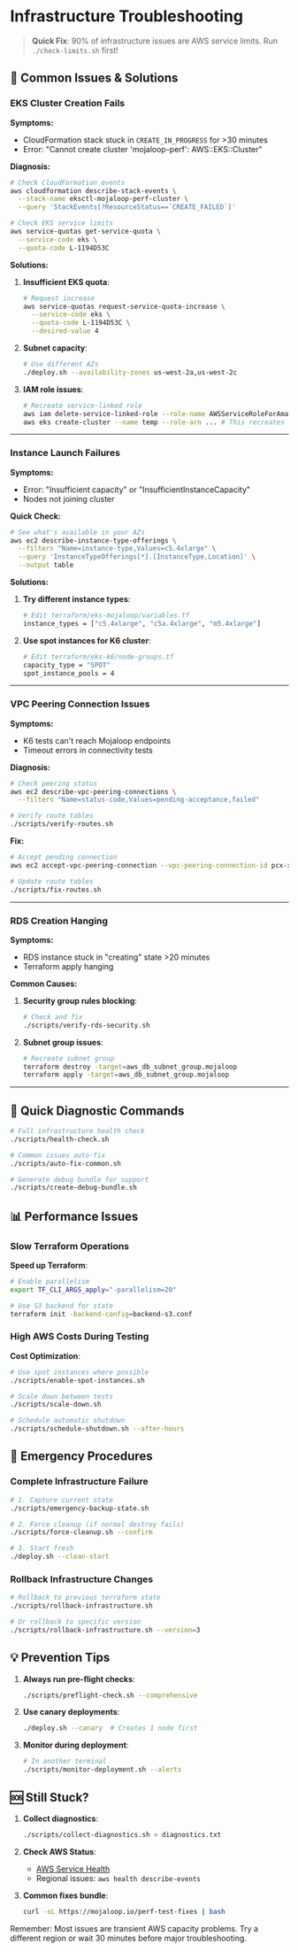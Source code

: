 # Infrastructure Troubleshooting

> **Quick Fix**: 90% of infrastructure issues are AWS service limits. Run `./check-limits.sh` first!

## 🔴 Common Issues & Solutions

### EKS Cluster Creation Fails

**Symptoms:**
- CloudFormation stack stuck in `CREATE_IN_PROGRESS` for >30 minutes
- Error: "Cannot create cluster 'mojaloop-perf': AWS::EKS::Cluster"

**Diagnosis:**
```bash
# Check CloudFormation events
aws cloudformation describe-stack-events \
  --stack-name eksctl-mojaloop-perf-cluster \
  --query 'StackEvents[?ResourceStatus==`CREATE_FAILED`]'

# Check EKS service limits
aws service-quotas get-service-quota \
  --service-code eks \
  --quota-code L-1194D53C
```

**Solutions:**
1. **Insufficient EKS quota**:
   ```bash
   # Request increase
   aws service-quotas request-service-quota-increase \
     --service-code eks \
     --quota-code L-1194D53C \
     --desired-value 4
   ```

2. **Subnet capacity**:
   ```bash
   # Use different AZs
   ./deploy.sh --availability-zones us-west-2a,us-west-2c
   ```

3. **IAM role issues**:
   ```bash
   # Recreate service-linked role
   aws iam delete-service-linked-role --role-name AWSServiceRoleForAmazonEKS
   aws eks create-cluster --name temp --role-arn ... # This recreates the role
   ```

---

### Instance Launch Failures

**Symptoms:**
- Error: "Insufficient capacity" or "InsufficientInstanceCapacity"
- Nodes not joining cluster

**Quick Check:**
```bash
# See what's available in your AZs
aws ec2 describe-instance-type-offerings \
  --filters "Name=instance-type,Values=c5.4xlarge" \
  --query 'InstanceTypeOfferings[*].[InstanceType,Location]' \
  --output table
```

**Solutions:**
1. **Try different instance types**:
   ```bash
   # Edit terraform/eks-mojaloop/variables.tf
   instance_types = ["c5.4xlarge", "c5a.4xlarge", "m5.4xlarge"]
   ```

2. **Use spot instances for K6 cluster**:
   ```bash
   # Edit terraform/eks-k6/node-groups.tf
   capacity_type = "SPOT"
   spot_instance_pools = 4
   ```

---

### VPC Peering Connection Issues

**Symptoms:**
- K6 tests can't reach Mojaloop endpoints
- Timeout errors in connectivity tests

**Diagnosis:**
```bash
# Check peering status
aws ec2 describe-vpc-peering-connections \
  --filters "Name=status-code,Values=pending-acceptance,failed"

# Verify route tables
./scripts/verify-routes.sh
```

**Fix:**
```bash
# Accept pending connection
aws ec2 accept-vpc-peering-connection --vpc-peering-connection-id pcx-xxxxx

# Update route tables
./scripts/fix-routes.sh
```

---

### RDS Creation Hanging

**Symptoms:**
- RDS instance stuck in "creating" state >20 minutes
- Terraform apply hanging

**Common Causes:**
1. **Security group rules blocking**:
   ```bash
   # Check and fix
   ./scripts/verify-rds-security.sh
   ```

2. **Subnet group issues**:
   ```bash
   # Recreate subnet group
   terraform destroy -target=aws_db_subnet_group.mojaloop
   terraform apply -target=aws_db_subnet_group.mojaloop
   ```

---

## 🔧 Quick Diagnostic Commands

```bash
# Full infrastructure health check
./scripts/health-check.sh

# Common issues auto-fix
./scripts/auto-fix-common.sh

# Generate debug bundle for support
./scripts/create-debug-bundle.sh
```

## 📊 Performance Issues

### Slow Terraform Operations

**Speed up Terraform**:
```bash
# Enable parallelism
export TF_CLI_ARGS_apply="-parallelism=20"

# Use S3 backend for state
terraform init -backend-config=backend-s3.conf
```

### High AWS Costs During Testing

**Cost Optimization**:
```bash
# Use spot instances where possible
./scripts/enable-spot-instances.sh

# Scale down between tests
./scripts/scale-down.sh

# Schedule automatic shutdown
./scripts/schedule-shutdown.sh --after-hours
```

## 🚨 Emergency Procedures

### Complete Infrastructure Failure

```bash
# 1. Capture current state
./scripts/emergency-backup-state.sh

# 2. Force cleanup (if normal destroy fails)
./scripts/force-cleanup.sh --confirm

# 3. Start fresh
./deploy.sh --clean-start
```

### Rollback Infrastructure Changes

```bash
# Rollback to previous terraform state
./scripts/rollback-infrastructure.sh

# Or rollback to specific version
./scripts/rollback-infrastructure.sh --version=3
```

## 💡 Prevention Tips

1. **Always run pre-flight checks**:
   ```bash
   ./scripts/preflight-check.sh --comprehensive
   ```

2. **Use canary deployments**:
   ```bash
   ./deploy.sh --canary  # Creates 1 node first
   ```

3. **Monitor during deployment**:
   ```bash
   # In another terminal
   ./scripts/monitor-deployment.sh --alerts
   ```

## 🆘 Still Stuck?

1. **Collect diagnostics**:
   ```bash
   ./scripts/collect-diagnostics.sh > diagnostics.txt
   ```

2. **Check AWS Status**:
   - [AWS Service Health](https://status.aws.amazon.com/)
   - Regional issues: `aws health describe-events`

3. **Common fixes bundle**:
   ```bash
   curl -sL https://mojaloop.io/perf-test-fixes | bash
   ```

Remember: Most issues are transient AWS capacity problems. Try a different region or wait 30 minutes before major troubleshooting.